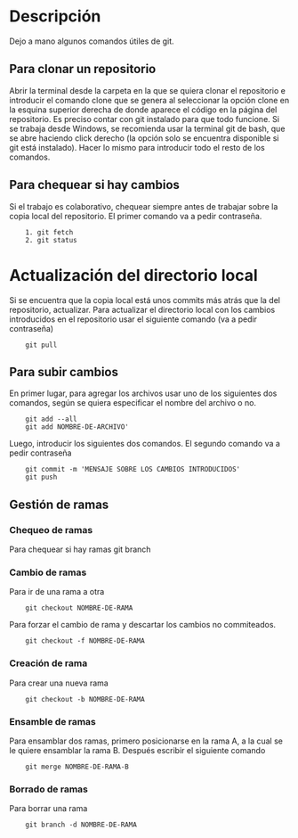 # Descripción

Dejo a mano algunos comandos útiles de git.

## Para clonar un repositorio

Abrir la terminal desde la carpeta en la que se quiera clonar el repositorio e introducir el comando clone que se genera al seleccionar la opción clone en la esquina superior derecha de donde aparece el código en la página del repositorio. Es preciso contar con git instalado para que todo funcione. Si se trabaja desde Windows, se recomienda usar la terminal git de bash, que se abre haciendo click derecho (la opción solo se encuentra disponible si git está instalado). Hacer lo mismo para introducir todo el resto de los comandos.


## Para chequear si hay cambios
Si el trabajo es colaborativo, chequear siempre antes de trabajar sobre la copia local del repositorio. El primer comando va a pedir contraseña.

		1. git fetch
		2. git status

# Actualización del directorio local
Si se encuentra que la copia local está unos commits más atrás que la del repositorio, actualizar. Para actualizar el directorio local con los cambios introducidos en el repositorio usar el siguiente comando (va a pedir contraseña)

		git pull

## Para subir cambios

En primer lugar, para agregar los archivos usar uno de los siguientes dos comandos, según se quiera especificar el nombre del archivo o no.

		git add --all
		git add NOMBRE-DE-ARCHIVO'

Luego, introducir los siguientes dos comandos. El segundo comando va a pedir contraseña

		git commit -m 'MENSAJE SOBRE LOS CAMBIOS INTRODUCIDOS'
		git push


## Gestión de ramas
### Chequeo de ramas
Para chequear si hay ramas
		git branch

### Cambio de ramas
Para ir de una rama a otra

		git checkout NOMBRE-DE-RAMA

Para forzar el cambio de rama y descartar los cambios no commiteados.

		git checkout -f NOMBRE-DE-RAMA  

### Creación de rama
Para crear una nueva rama

		git checkout -b NOMBRE-DE-RAMA

### Ensamble de ramas
Para ensamblar dos ramas, primero posicionarse en la rama A, a la cual se le quiere ensamblar la rama B. Después escribir el siguiente comando

		git merge NOMBRE-DE-RAMA-B

### Borrado de ramas
Para borrar una rama

		git branch -d NOMBRE-DE-RAMA


